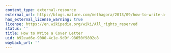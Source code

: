 ```yaml
---
content_type: external-resource
external_url: http://blogs.nature.com/methagora/2013/09/how-to-write-a-cover-letter.html
has_external_license_warning: true
license: https://en.wikipedia.org/wiki/All_rights_reserved
status: ''
title: How to Write a Cover Letter
uid: b92ead6e-9000-4c1e-9d9f-98650f9892e8
wayback_url: ''
---
```

